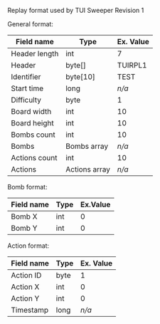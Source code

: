 Replay format used by TUI Sweeper
Revision 1

General format:

| Field name    | Type          | Ex. Value |
|---------------|---------------|-----------|
| Header length | int           | 7         |
| Header        | byte\[\]      | TUIRPL1   |
| Identifier    | byte\[10\]    | TEST      |
| Start time    | long          | *n/a*     |
| Difficulty    | byte          | 1         |
| Board width   | int           | 10        |
| Board height  | int           | 10        |
| Bombs count   | int           | 10        |
| Bombs         | Bombs array   | *n/a*     |
| Actions count | int           | 10        |
| Actions       | Actions array | *n/a*     |

Bomb format:

| Field name | Type | Ex.Value |
|------------|------|----------|
| Bomb X     | int  | 0        |
| Bomb Y     | int  | 0        |

Action format:

| Field name | Type | Ex. Value |
|------------|------|-----------|
| Action ID  | byte | 1         |
| Action X   | int  | 0         |
| Action Y   | int  | 0         |
| Timestamp  | long | *n/a*     |
